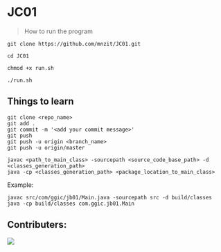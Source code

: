 # JC01

> How to run the program

```shell
git clone https://github.com/mnzit/JC01.git
```
```shell
cd JC01
```
```shell
chmod +x run.sh
```
```shell
./run.sh
```

## Things to learn
```shell
git clone <repo_name>
git add .
git commit -m '<add your commit message>'
git push
git push -u origin <branch_name>
git push -u origin/master
```

```shell
javac <path_to_main_class> -sourcepath <source_code_base_path> -d <classes_generation_path>
java -cp <classes_generation_path> <package_location_to_main_class>
```
Example: 
```shell
javac src/com/ggic/jb01/Main.java -sourcepath src -d build/classes
java -cp build/classes com.ggic.jb01.Main
```
## Contributers: 

<a href="https://github.com/mnzit/JC01/graphs/contributors">
  <img src="https://contrib.rocks/image?repo=mnzit/JC01" />
</a>

